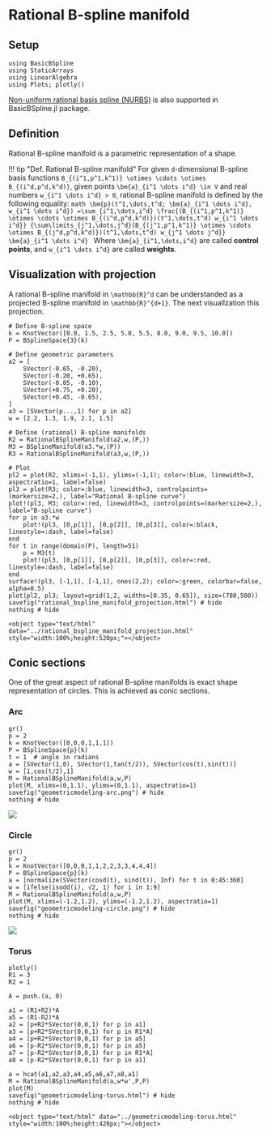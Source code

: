 # Rational B-spline manifold

## Setup

```@example math_rationalbsplinemanifold
using BasicBSpline
using StaticArrays
using LinearAlgebra
using Plots; plotly()
```

[Non-uniform rational basis spline (NURBS)](https://en.wikipedia.org/wiki/Non-uniform_rational_B-spline) is also supported in BasicBSpline.jl package.

## Definition
Rational B-spline manifold is a parametric representation of a shape.

!!! tip "Def.  Rational B-spline manifold"
    For given ``d``-dimensional B-spline basis functions ``B_{(i^1,p^1,k^1)} \otimes \cdots \otimes B_{(i^d,p^d,k^d)}``, given points ``\bm{a}_{i^1 \dots i^d} \in V`` and real numbers ``w_{i^1 \dots i^d} > 0``, rational B-spline manifold is defined by the following equality:
    ```math
    \bm{p}(t^1,\dots,t^d; \bm{a}_{i^1 \dots i^d}, w_{i^1 \dots i^d})
    =\sum_{i^1,\dots,i^d}
    \frac{(B_{(i^1,p^1,k^1)} \otimes \cdots \otimes B_{(i^d,p^d,k^d)})(t^1,\dots,t^d) w_{i^1 \dots i^d}}
    {\sum\limits_{j^1,\dots,j^d}(B_{(j^1,p^1,k^1)} \otimes \cdots \otimes B_{(j^d,p^d,k^d)})(t^1,\dots,t^d) w_{j^1 \dots j^d}}
    \bm{a}_{i^1 \dots i^d}
    ```
    Where ``\bm{a}_{i^1,\dots,i^d}`` are called **control points**, and ``w_{i^1 \dots i^d}`` are called **weights**.

## Visualization with projection

A rational B-spline manifold in ``\mathbb{R}^d`` can be understanded as a projected B-spline manifold in ``\mathbb{R}^{d+1}``.
The next visuallzation this projection.

```@example math_rationalbsplinemanifold
# Define B-spline space
k = KnotVector([0.0, 1.5, 2.5, 5.0, 5.5, 8.0, 9.0, 9.5, 10.0])
P = BSplineSpace{3}(k)

# Define geometric parameters
a2 = [
    SVector(-0.65, -0.20),
    SVector(-0.20, +0.65),
    SVector(-0.05, -0.10),
    SVector(+0.75, +0.20),
    SVector(+0.45, -0.65),
]
a3 = [SVector(p...,1) for p in a2]
w = [2.2, 1.3, 1.9, 2.1, 1.5]

# Define (rational) B-spline manifolds
R2 = RationalBSplineManifold(a2,w,(P,))
M3 = BSplineManifold(a3.*w,(P))
R3 = RationalBSplineManifold(a3,w,(P,))

# Plot
pl2 = plot(R2, xlims=(-1,1), ylims=(-1,1); color=:blue, linewidth=3, aspectratio=1, label=false)
pl3 = plot(R3; color=:blue, linewidth=3, controlpoints=(markersize=2,), label="Rational B-spline curve")
plot!(pl3, M3; color=:red, linewidth=3, controlpoints=(markersize=2,), label="B-spline curve")
for p in a3.*w
    plot!(pl3, [0,p[1]], [0,p[2]], [0,p[3]], color=:black, linestyle=:dash, label=false)
end
for t in range(domain(P), length=51)
    p = M3(t)
    plot!(pl3, [0,p[1]], [0,p[2]], [0,p[3]], color=:red, linestyle=:dash, label=false)
end
surface!(pl3, [-1,1], [-1,1], ones(2,2); color=:green, colorbar=false, alpha=0.5)
plot(pl2, pl3; layout=grid(1,2, widths=[0.35, 0.65]), size=(780,500))
savefig("rational_bspline_manifold_projection.html") # hide
nothing # hide
```

```@raw html
<object type="text/html" data="../rational_bspline_manifold_projection.html" style="width:100%;height:520px;"></object>
```

## Conic sections

One of the great aspect of rational B-spline manifolds is exact shape representation of circles.
This is achieved as conic sections.

### Arc
```@example math_rationalbsplinemanifold
gr()
p = 2
k = KnotVector([0,0,0,1,1,1])
P = BSplineSpace{p}(k)
t = 1  # angle in radians
a = [SVector(1,0), SVector(1,tan(t/2)), SVector(cos(t),sin(t))]
w = [1,cos(t/2),1]
M = RationalBSplineManifold(a,w,P)
plot(M, xlims=(0,1.1), ylims=(0,1.1), aspectratio=1)
savefig("geometricmodeling-arc.png") # hide
nothing # hide
```

![](geometricmodeling-arc.png)

### Circle
```@example math_rationalbsplinemanifold
gr()
p = 2
k = KnotVector([0,0,0,1,1,2,2,3,3,4,4,4])
P = BSplineSpace{p}(k)
a = [normalize(SVector(cosd(t), sind(t)), Inf) for t in 0:45:360]
w = [ifelse(isodd(i), √2, 1) for i in 1:9]
M = RationalBSplineManifold(a,w,P)
plot(M, xlims=(-1.2,1.2), ylims=(-1.2,1.2), aspectratio=1)
savefig("geometricmodeling-circle.png") # hide
nothing # hide
```

![](geometricmodeling-circle.png)

### Torus
```@example math_rationalbsplinemanifold
plotly()
R1 = 3
R2 = 1

A = push.(a, 0)

a1 = (R1+R2)*A
a5 = (R1-R2)*A
a2 = [p+R2*SVector(0,0,1) for p in a1]
a3 = [p+R2*SVector(0,0,1) for p in R1*A]
a4 = [p+R2*SVector(0,0,1) for p in a5]
a6 = [p-R2*SVector(0,0,1) for p in a5]
a7 = [p-R2*SVector(0,0,1) for p in R1*A]
a8 = [p-R2*SVector(0,0,1) for p in a1]

a = hcat(a1,a2,a3,a4,a5,a6,a7,a8,a1)
M = RationalBSplineManifold(a,w*w',P,P)
plot(M)
savefig("geometricmodeling-torus.html") # hide
nothing # hide
```

```@raw html
<object type="text/html" data="../geometricmodeling-torus.html" style="width:100%;height:420px;"></object>
```
